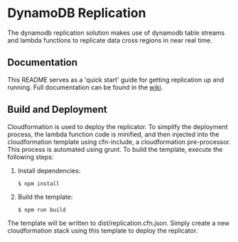# DynamoDB Replication
The dynamodb replication solution makes use of dynamodb table streams and lambda functions to replicate data cross regions in near real time.

## Documentation  
This README serves as a 'quick start' guide for getting replication up and running.  Full documentation can be found in the  [wiki](https://github.com/Signiant/dynamodb-replication/wiki).  

## Build and Deployment
Cloudformation is used to deploy the replicator.  To simplify the deployment process, the lambda function code is minified, and then injected into the cloudformation template using cfn-include, a cloudformation pre-processor. This process is automated using grunt.  To build the template, execute the following steps:  

1. Install dependencies:  
    ```
    $ npm install
    ```  

2. Build the template:  
    ```
    $ npm run build
    ```  

The template will be written to dist/replication.cfn.json.  Simply create a new cloudformation stack using this template to deploy the replicator.
